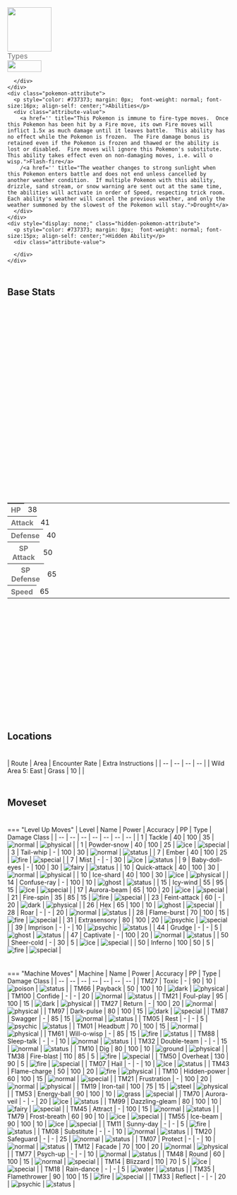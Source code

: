<div class="pokemon-attribute-container">
  <img src="../../img/pokemon/vulpix.png" width="100"/>

  <div style="display: grid; grid-template-rows: 1fr 1fr 1fr; row-gap: 0.5rem;">
    <div class="pokemon-attribute">
      <p style="color: #737373; margin: 0px; font-weight: normal; font-size: 16px; align-self: center;">Types</p>
      <div class="attribute-value" style="column-gap: 0.5rem;">
        <img src='../../img/types/fire.png' style='width: 77px; height: 26px;'/>
        
      </div>
    </div>
    <div class="pokemon-attribute">
      <p style="color: #737373; margin: 0px;  font-weight: normal; font-size:16px; align-self: center;">Abilities</p>
      <div class="attribute-value">
        <a href='' title="This Pokemon is immune to fire-type moves.  Once this Pokemon has been hit by a Fire move, its own Fire moves will inflict 1.5x as much damage until it leaves battle.  This ability has no effect while the Pokemon is frozen.  The Fire damage bonus is retained even if the Pokemon is frozen and thawed or the ability is lost or disabled.  Fire moves will ignore this Pokemon's substitute.  This ability takes effect even on non-damaging moves, i.e. will o wisp.">Flash-fire</a>
        /<a href='' title="The weather changes to strong sunlight when this Pokemon enters battle and does not end unless cancelled by another weather condition.  If multiple Pokemon with this ability, drizzle, sand stream, or snow warning are sent out at the same time, the abilities will activate in order of Speed, respecting trick room.  Each ability's weather will cancel the previous weather, and only the weather summoned by the slowest of the Pokemon will stay.">Drought</a>
      </div>
    </div>
    <div style="display: none;" class="hidden-pokemon-attribute">
      <p style="color: #737373; margin: 0px;  font-weight: normal; font-size:15px; align-self: center;">Hidden Ability</p>
      <div class="attribute-value">
        
      </div>
    </div>
  </div>
</div>

## Base Stats
<table style="width: 100%">
  <tbody style="width: 100%;">
    <tr style="display: flex; align-items: center;">
      <th style="color: #737373;" >HP</th>
      <td style="border-top: none; width: 70px">38</td>
      <td style="width: 100%; min-width: 450px; border-top: none;">
        <div style="width: 14%;" class="ranking-bar rank-2">
        </div>
      </td>
    </tr>
    <tr style="display: flex; align-items: center;">
      <th style="color: #737373;">Attack</th>
      <td style="border-top: none; width: 70px">41</td>
      <td style="width: 100%; min-width: 450px; border-top: none;">
        <div style="width: 16%;" class="ranking-bar rank-2">
        </div>
      </td>
    </tr>
    <tr style="display: flex; align-items: center;">
      <th style="color: #737373;">Defense</th>
      <td style="border-top: none; width: 70px">40</td>
      <td style="width: 100%; min-width: 450px; border-top: none;">
        <div style="width: 15%;" class="ranking-bar rank-2">
        </div>
      </td>
    </tr>
    <tr style="display: flex; align-items: center;">
      <th style="color: #737373;">SP Attack</th>
      <td style="border-top: none; width: 70px">50</td>
      <td style="width: 100%; min-width: 450px; border-top: none;">
        <div style="width: 19%;" class="ranking-bar rank-2">
        </div>
      </td>
    </tr>
    <tr style="display: flex; align-items: center;">
      <th style="color: #737373;">SP Defense</th>
      <td style="border-top: none; width: 70px">65</td>
      <td style="width: 100%; min-width: 450px; border-top: none;">
        <div style="width: 25%;" class="ranking-bar rank-3">
        </div>
      </td>
    </tr>
    <tr style="display: flex; align-items: center;">
      <th style="color: #737373;">Speed</th>
      <td style="border-top: none; width: 70px">65</td>
      <td style="width: 100%; min-width: 450px; border-top: none;">
        <div style="width: 25%;" class="ranking-bar rank-3">
        </div>
      </td>
    </tr>
  </tbody>
</table>



## Locations
| Route | Area | Encounter Rate | Extra Instructions |
        | -- | -- | -- | -- |
        	| Wild Area 5: East | Grass | 10 |  |

        

## Moveset

=== "Level Up Moves"
    | Level | Name | Power | Accuracy | PP | Type | Damage Class |
        | -- | -- | -- | -- | -- | -- | -- |
        	| 1 | Tackle | 40 | 100 | 35 | ![normal](../img/types/normal.png) | ![physical](../img/types/physical.png) |
	| 1 | Powder-snow | 40 | 100 | 25 | ![ice](../img/types/ice.png) | ![special](../img/types/special.png) |
	| 3 | Tail-whip | - | 100 | 30 | ![normal](../img/types/normal.png) | ![status](../img/types/status.png) |
	| 7 | Ember | 40 | 100 | 25 | ![fire](../img/types/fire.png) | ![special](../img/types/special.png) |
	| 7 | Mist | - | - | 30 | ![ice](../img/types/ice.png) | ![status](../img/types/status.png) |
	| 9 | Baby-doll-eyes | - | 100 | 30 | ![fairy](../img/types/fairy.png) | ![status](../img/types/status.png) |
	| 10 | Quick-attack | 40 | 100 | 30 | ![normal](../img/types/normal.png) | ![physical](../img/types/physical.png) |
	| 10 | Ice-shard | 40 | 100 | 30 | ![ice](../img/types/ice.png) | ![physical](../img/types/physical.png) |
	| 14 | Confuse-ray | - | 100 | 10 | ![ghost](../img/types/ghost.png) | ![status](../img/types/status.png) |
	| 15 | Icy-wind | 55 | 95 | 15 | ![ice](../img/types/ice.png) | ![special](../img/types/special.png) |
	| 17 | Aurora-beam | 65 | 100 | 20 | ![ice](../img/types/ice.png) | ![special](../img/types/special.png) |
	| 21 | Fire-spin | 35 | 85 | 15 | ![fire](../img/types/fire.png) | ![special](../img/types/special.png) |
	| 23 | Feint-attack | 60 | - | 20 | ![dark](../img/types/dark.png) | ![physical](../img/types/physical.png) |
	| 26 | Hex | 65 | 100 | 10 | ![ghost](../img/types/ghost.png) | ![special](../img/types/special.png) |
	| 28 | Roar | - | - | 20 | ![normal](../img/types/normal.png) | ![status](../img/types/status.png) |
	| 28 | Flame-burst | 70 | 100 | 15 | ![fire](../img/types/fire.png) | ![special](../img/types/special.png) |
	| 31 | Extrasensory | 80 | 100 | 20 | ![psychic](../img/types/psychic.png) | ![special](../img/types/special.png) |
	| 39 | Imprison | - | - | 10 | ![psychic](../img/types/psychic.png) | ![status](../img/types/status.png) |
	| 44 | Grudge | - | - | 5 | ![ghost](../img/types/ghost.png) | ![status](../img/types/status.png) |
	| 47 | Captivate | - | 100 | 20 | ![normal](../img/types/normal.png) | ![status](../img/types/status.png) |
	| 50 | Sheer-cold | - | 30 | 5 | ![ice](../img/types/ice.png) | ![special](../img/types/special.png) |
	| 50 | Inferno | 100 | 50 | 5 | ![fire](../img/types/fire.png) | ![special](../img/types/special.png) |

        

=== "Machine Moves"
    | Machine | Name | Power | Accuracy | PP | Type | Damage Class |
        | -- | -- | -- | -- | -- | -- | -- |
        	| TM27 | Toxic | - | 90 | 10 | ![poison](../img/types/poison.png) | ![status](../img/types/status.png) |
	| TM66 | Payback | 50 | 100 | 10 | ![dark](../img/types/dark.png) | ![physical](../img/types/physical.png) |
	| TM100 | Confide | - | - | 20 | ![normal](../img/types/normal.png) | ![status](../img/types/status.png) |
	| TM21 | Foul-play | 95 | 100 | 15 | ![dark](../img/types/dark.png) | ![physical](../img/types/physical.png) |
	| TM27 | Return | - | 100 | 20 | ![normal](../img/types/normal.png) | ![physical](../img/types/physical.png) |
	| TM97 | Dark-pulse | 80 | 100 | 15 | ![dark](../img/types/dark.png) | ![special](../img/types/special.png) |
	| TM87 | Swagger | - | 85 | 15 | ![normal](../img/types/normal.png) | ![status](../img/types/status.png) |
	| TM05 | Rest | - | - | 5 | ![psychic](../img/types/psychic.png) | ![status](../img/types/status.png) |
	| TM01 | Headbutt | 70 | 100 | 15 | ![normal](../img/types/normal.png) | ![physical](../img/types/physical.png) |
	| TM61 | Will-o-wisp | - | 85 | 15 | ![fire](../img/types/fire.png) | ![status](../img/types/status.png) |
	| TM88 | Sleep-talk | - | - | 10 | ![normal](../img/types/normal.png) | ![status](../img/types/status.png) |
	| TM32 | Double-team | - | - | 15 | ![normal](../img/types/normal.png) | ![status](../img/types/status.png) |
	| TM10 | Dig | 80 | 100 | 10 | ![ground](../img/types/ground.png) | ![physical](../img/types/physical.png) |
	| TM38 | Fire-blast | 110 | 85 | 5 | ![fire](../img/types/fire.png) | ![special](../img/types/special.png) |
	| TM50 | Overheat | 130 | 90 | 5 | ![fire](../img/types/fire.png) | ![special](../img/types/special.png) |
	| TM07 | Hail | - | - | 10 | ![ice](../img/types/ice.png) | ![status](../img/types/status.png) |
	| TM43 | Flame-charge | 50 | 100 | 20 | ![fire](../img/types/fire.png) | ![physical](../img/types/physical.png) |
	| TM10 | Hidden-power | 60 | 100 | 15 | ![normal](../img/types/normal.png) | ![special](../img/types/special.png) |
	| TM21 | Frustration | - | 100 | 20 | ![normal](../img/types/normal.png) | ![physical](../img/types/physical.png) |
	| TM19 | Iron-tail | 100 | 75 | 15 | ![steel](../img/types/steel.png) | ![physical](../img/types/physical.png) |
	| TM53 | Energy-ball | 90 | 100 | 10 | ![grass](../img/types/grass.png) | ![special](../img/types/special.png) |
	| TM70 | Aurora-veil | - | - | 20 | ![ice](../img/types/ice.png) | ![status](../img/types/status.png) |
	| TM99 | Dazzling-gleam | 80 | 100 | 10 | ![fairy](../img/types/fairy.png) | ![special](../img/types/special.png) |
	| TM45 | Attract | - | 100 | 15 | ![normal](../img/types/normal.png) | ![status](../img/types/status.png) |
	| TM79 | Frost-breath | 60 | 90 | 10 | ![ice](../img/types/ice.png) | ![special](../img/types/special.png) |
	| TM55 | Ice-beam | 90 | 100 | 10 | ![ice](../img/types/ice.png) | ![special](../img/types/special.png) |
	| TM11 | Sunny-day | - | - | 5 | ![fire](../img/types/fire.png) | ![status](../img/types/status.png) |
	| TM08 | Substitute | - | - | 10 | ![normal](../img/types/normal.png) | ![status](../img/types/status.png) |
	| TM20 | Safeguard | - | - | 25 | ![normal](../img/types/normal.png) | ![status](../img/types/status.png) |
	| TM07 | Protect | - | - | 10 | ![normal](../img/types/normal.png) | ![status](../img/types/status.png) |
	| TM12 | Facade | 70 | 100 | 20 | ![normal](../img/types/normal.png) | ![physical](../img/types/physical.png) |
	| TM77 | Psych-up | - | - | 10 | ![normal](../img/types/normal.png) | ![status](../img/types/status.png) |
	| TM48 | Round | 60 | 100 | 15 | ![normal](../img/types/normal.png) | ![special](../img/types/special.png) |
	| TM14 | Blizzard | 110 | 70 | 5 | ![ice](../img/types/ice.png) | ![special](../img/types/special.png) |
	| TM18 | Rain-dance | - | - | 5 | ![water](../img/types/water.png) | ![status](../img/types/status.png) |
	| TM35 | Flamethrower | 90 | 100 | 15 | ![fire](../img/types/fire.png) | ![special](../img/types/special.png) |
	| TM33 | Reflect | - | - | 20 | ![psychic](../img/types/psychic.png) | ![status](../img/types/status.png) |

        
